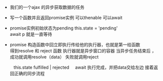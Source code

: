 - 我们的一个ajax 的异步获取数据的任务

- 写一个函数并且返回promise实例 可以thenable 可以await

- promise实例初始状态为pending  this.state = 'pending'   
    await p  就是一直等待  

- promise   构造函数中回立即执行传给他的执行器，也就是第一给函数  
   得到resolve 和 reject 函数 
   执行器就是异步窗口的容器  当异步任务结束后 ，成功就调用resolve（data） 失败就调用reject
     
       this.state fulfilled | rejected
    await 执行完成，并把data交给左边 接着返回正确的同步流程